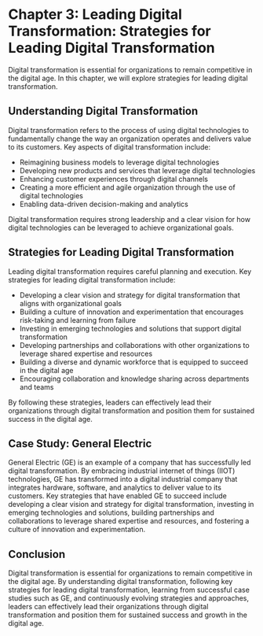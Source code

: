 Chapter 3: Leading Digital Transformation: Strategies for Leading Digital Transformation
========================================================================================

Digital transformation is essential for organizations to remain competitive in the digital age. In this chapter, we will explore strategies for leading digital transformation.

Understanding Digital Transformation
------------------------------------

Digital transformation refers to the process of using digital technologies to fundamentally change the way an organization operates and delivers value to its customers. Key aspects of digital transformation include:

* Reimagining business models to leverage digital technologies
* Developing new products and services that leverage digital technologies
* Enhancing customer experiences through digital channels
* Creating a more efficient and agile organization through the use of digital technologies
* Enabling data-driven decision-making and analytics

Digital transformation requires strong leadership and a clear vision for how digital technologies can be leveraged to achieve organizational goals.

Strategies for Leading Digital Transformation
---------------------------------------------

Leading digital transformation requires careful planning and execution. Key strategies for leading digital transformation include:

* Developing a clear vision and strategy for digital transformation that aligns with organizational goals
* Building a culture of innovation and experimentation that encourages risk-taking and learning from failure
* Investing in emerging technologies and solutions that support digital transformation
* Developing partnerships and collaborations with other organizations to leverage shared expertise and resources
* Building a diverse and dynamic workforce that is equipped to succeed in the digital age
* Encouraging collaboration and knowledge sharing across departments and teams

By following these strategies, leaders can effectively lead their organizations through digital transformation and position them for sustained success in the digital age.

Case Study: General Electric
----------------------------

General Electric (GE) is an example of a company that has successfully led digital transformation. By embracing industrial internet of things (IIOT) technologies, GE has transformed into a digital industrial company that integrates hardware, software, and analytics to deliver value to its customers. Key strategies that have enabled GE to succeed include developing a clear vision and strategy for digital transformation, investing in emerging technologies and solutions, building partnerships and collaborations to leverage shared expertise and resources, and fostering a culture of innovation and experimentation.

Conclusion
----------

Digital transformation is essential for organizations to remain competitive in the digital age. By understanding digital transformation, following key strategies for leading digital transformation, learning from successful case studies such as GE, and continuously evolving strategies and approaches, leaders can effectively lead their organizations through digital transformation and position them for sustained success and growth in the digital age.
